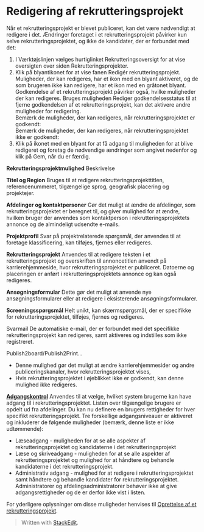 # Redigering af rekrutteringsprojekt

Når et rekrutteringsprojekt er blevet publiceret, kan det være nødvendigt at redigere i det. Ændringer foretaget i et rekrutteringsprojekt påvirker kun selve rekrutteringsprojektet, og ikke de kandidater, der er forbundet med det:

1.  I  Værktøjslinjen  vælges hurtiglinket  Rekrutteringsoversigt  for at vise  oversigten  over siden  Rekrutteringsprojekter.
2.  Klik på blyantikonet for at vise fanen  Redigér rekrutteringsprojekt.  
    Muligheder, der kan redigeres, har et ikon med en blyant aktiveret, og de som brugeren ikke kan redigere, har et ikon med en gråtonet blyant. Godkendelse af et rekrutteringsprojekt påvirker også, hvilke muligheder der kan redigeres. Bruges muligheden  Rediger godkendelsesstatus  til at fjerne godkendelsen af et rekrutteringsprojekt, kan det aktivere andre muligheder for redigering.  
    Bemærk de muligheder, der kan redigeres, når rekrutteringsprojektet er godkendt:  
    Bemærk de muligheder, der kan redigeres, når rekrutteringsprojektet ikke er godkendt:
3.  Klik på ikonet med en blyant for at få adgang til muligheden for at blive redigeret og foretag de nødvendige ændringer som angivet nedenfor og klik på  Gem, når du er færdig.

**Rekrutteringsprojektmulighed**
Beskrivelse

**Titel og Region**
Bruges til at redigere rekrutteringsprojekttitlen, referencenummeret, tilgængelige sprog, geografisk placering og projektejer.

**Afdelinger og kontaktpersoner**
Gør det muligt at ændre de afdelinger, som rekrutteringsprojektet er beregnet til, og giver mulighed for at ændre, hvilken bruger der anvendes som kontaktperson i rekrutteringsprojektets annonce og de almindeligt udsendte e-mails.

**Projektprofil**
Svar på projektrelaterede spørgsmål, der anvendes til at foretage klassificering, kan tilføjes, fjernes eller redigeres.

**Rekrutteringsprojekt**
Anvendes til at redigere teksten i et rekrutteringsprojekt og overskriften til annoncetitlen anvendt på karrierehjemmeside, hvor rekrutteringsprojektet er publiceret. Datoerne og placeringen er anført i rekrutteringsprojektets annonce og kan også redigeres.

**Ansøgningsformular**
Dette gør det muligt at anvende nye ansøgningsformularer eller at redigere i eksisterende ansøgningsformularer.

**Screeningsspørgsmål**
Helt unikt, kan skærmspørgsmål, der er specifikke for rekrutteringsprojektet, tilføjes, fjernes og redigeres.

Svarmail
De automatiske e-mail, der er forbundet med det specifikke rekrutteringsprojekt kan redigeres, samt aktiveres og indstilles som ikke registreret.

Publish2board/Publish2Print...
- Denne mulighed gør det muligt at ændre karrierehjemmesider og andre publiceringskanaler, hvor rekrutteringsprojektet vises,
- Hvis rekrutteringsprojektet i øjeblikket ikke er godkendt, kan denne mulighed ikke redigeres.

**[Adgangskontrol](../faq/who_has_access_to_a_vacancy.htm)**
Anvendes til at vælge, hvilket system brugerne kan have adgang til i rekrutteringsprojektet. Listen over tilgængelige brugere er opdelt ud fra afdelinger. Du kan nu definere en brugers rettigheder for hver specifikt rekrutteringsprojekt. Tre forskellige adgangsniveauer er aktiveret og inkluderer de følgende muligheder (bemærk, denne liste er ikke udtømmende):

-   Læseadgang - muligheden for at se alle aspekter af rekrutteringsprojektet og kandidaterne i det rekrutteringsprojekt
-   Læse og skriveadgang - muligheden for at se alle aspekter af rekrutteringsprojektet og mulighed for at håndtere og behandle kandidaterne i det rekrutteringsprojekt.
-   Administrativ adgang - mulighed for at redigere i rekrutteringsprojektet samt håndtere og behandle kandidater for rekrutteringsprojektet.
Administratorer og afdelingsadministratorer behøver ikke at give adgangsrettigheder og de er derfor ikke vist i listen.

For yderligere oplysninger om disse muligheder henvises til  [Oprettelse af et rekrutteringsprojekt](../getting-started/creating_a_new_vacancy.htm).


> Written with [StackEdit](https://stackedit.io/).
<!--stackedit_data:
eyJoaXN0b3J5IjpbMTgzODc0MzUxM119
-->
